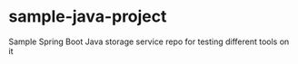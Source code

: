 # sample-java-project
Sample Spring Boot Java storage service repo for testing different tools on it
